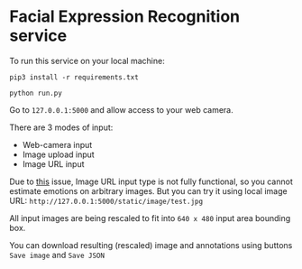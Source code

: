 # Facial Expression Recognition service

To run this service on your local machine:

```
pip3 install -r requirements.txt
```

```
python run.py
```

Go to `127.0.0.1:5000` and allow access to your web camera.

There are 3 modes of input: 

* Web-camera input
* Image upload input
* Image URL input 

Due to [this](https://stackoverflow.com/questions/20424279/canvas-todataurl-securityerror) issue, Image URL input type 
is not fully functional, so you cannot estimate emotions on arbitrary images. But you can try it using local image URL: 
`http://127.0.0.1:5000/static/image/test.jpg`


All input images are being rescaled to fit into `640 x 480` input area bounding box.


You can download resulting (rescaled) image and annotations using buttons `Save image` and `Save JSON`